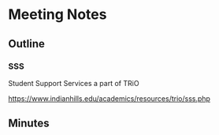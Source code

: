 # Meeting Notes

## Outline

### SSS

Student Support Services a part of TRiO

https://www.indianhills.edu/academics/resources/trio/sss.php 



## Minutes 

